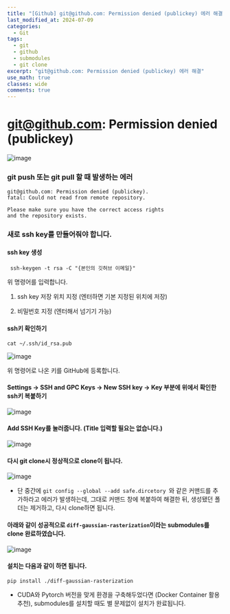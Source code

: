```yaml
---
title: "[Github] git@github.com: Permission denied (publickey) 에러 해결"
last_modified_at: 2024-07-09
categories:
  - Git
tags:
  - git
  - github
  - submodules
  - git clone
excerpt: "git@github.com: Permission denied (publickey) 에러 해결"
use_math: true
classes: wide
comments: true
---
```


# git@github.com: Permission denied (publickey)

![image](https://github.com/user-attachments/assets/53065e9c-6396-4050-993d-279dbb95d7f9)

### git push 또는 git pull 할 때 발생하는 에러

```terminal
git@github.com: Permission denied (publickey).
fatal: Could not read from remote repository.

Please make sure you have the correct access rights
and the repository exists.
```

### 새로 ssh key를 만들어줘야 합니다.

#### ssh key 생성
```terminal
 ssh-keygen -t rsa -C "{본인의 깃허브 이메일}"
``` 

위 명령어를 입력합니다.

1. ssh key 저장 위치 지정 (엔터하면 기본 지정된 위치에 저장) 

2. 비밀번호 지정 (엔터해서 넘기기 가능)


#### ssh키 확인하기

```terminal
cat ~/.ssh/id_rsa.pub
```

![image](https://github.com/user-attachments/assets/7883b4b6-89bb-414f-bb42-77b731f392f6)

위 명령어로 나온 키를 GitHub에 등록합니다.

#### Settings -> SSH and GPC Keys -> New SSH key -> Key 부분에 위에서 확인한 ssh키 복붙하기

![image](https://github.com/user-attachments/assets/6762f45f-12dd-4cd9-b524-d94c72b3cbc8)

#### Add SSH Key를 눌러줍니다. (Title 입력할 필요는 없습니다.)

![image](https://github.com/user-attachments/assets/c1e7e9cb-c7c6-4b94-935f-32c2c3ed0447)

#### 다시 git clone시 정상적으로 clone이 됩니다.

![image](https://github.com/user-attachments/assets/4aeecda8-15c8-4092-9060-8ecc46b939ff)

- 단 중간에 `git config --global --add safe.dircetory `와 같은 커맨드를 추가하라고 에러가 발생하는데, 그대로 커맨드 창에 복붙하여 해결한 뒤, 생성됐던 폴더는 제거하고, 다시 clone하면 됩니다.

#### 아래와 같이 성공적으로 `diff-gaussian-rasterization`이라는 submodules를 clone 완료하였습니다.

![image](https://github.com/user-attachments/assets/89a1fa88-077c-4f3c-9de6-b5498986791e)

#### 설치는 다음과 같이 하면 됩니다.

```terminal
pip install ./diff-gaussian-rasterization
```

- CUDA와 Pytorch 버전을 맞게 환경을 구축해두었다면 (Docker Container 활용 추천), submodules를 설치할 때도 별 문제없이 설치가 완료됩니다.


